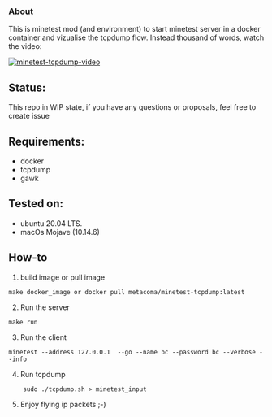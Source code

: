 ### About
This is minetest mod (and environment) to start minetest server in a docker container and vizualise the tcpdump flow. Instead thousand of words, watch the video:

[![minetest-tcpdump-video](https://img.youtube.com/vi/pSENbiv_R_g/0.jpg)](https://www.youtube.com/watch?v=pSENbiv_R_g)


## Status:
This repo in WIP state, if you have any questions or proposals, feel free to create issue

## Requirements:
* docker
* tcpdump 
* gawk

## Tested on: 
* ubuntu 20.04 LTS.
* macOs Mojave (10.14.6)

## How-to

1. build image or pull image
```shell
make docker_image or docker pull metacoma/minetest-tcpdump:latest
```

2. Run the server
```shell
make run
```

3. Run the client
```shell
minetest --address 127.0.0.1  --go --name bc --password bc --verbose --info
```

4. Run tcpdump
```shell
	sudo ./tcpdump.sh > minetest_input
```

5. Enjoy flying ip packets ;-)

